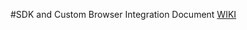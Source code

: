 #SDK and Custom Browser Integration Document [WIKI](https://github.com/payu-intrepos/Documentations/wiki/1.-Getting-Started)
